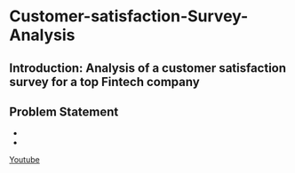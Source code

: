 # Customer-satisfaction-Survey-Analysis
## Introduction: Analysis of a customer satisfaction survey for a top Fintech company
## Problem Statement
- 
-
[Youtube](https://www.youtube.com/)
